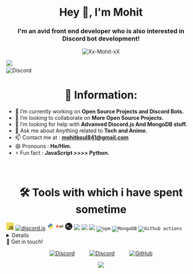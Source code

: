 <h1 align="center">Hey 👋, I'm Mohit</h1>
<h3 align="center">I'm an avid front end developer who is also interested in Discord bot development!</h3>

<p align="center"> <img src="https://komarev.com/ghpvc/?username=Xx-Mohit-xX&style=flat-square" alt="Xx-Mohit-xX" /> </p>

![](https://visitors-badge.glitch.me/badge?page_id=Xx-Mohit-xX.Xx-Mohit-xX) 
<br/> 
![Discord](https://discord.c99.nl/widget/theme-2/753974636508741673.png) 


<h1 align="center">🌙 Information:</h1>
 
- 🔭 I’m currently working on **Open Source Projects and Discord Bots.**
- 👯 I’m looking to collaborate on **More Open Source Projects.**
- 🤔 I’m looking for help with **Advanved Discord.js And MongoDB stuff.**
- 💬 Ask me about Anything related to **Tech and Anime.**
- 📫 Contact me at : **[mohitkoul841@gmail.com](https://mail.google.com/mail/u/0/?view=cm&fs=1&to=mohitkoul841@gmail.com)**
- 😄 Pronouns : **He/Him.**
- ⚡ Fun fact : **JavaScript >>>> Python.**

<br>
<h1 align="center">🛠️ Tools with which i have spent sometime</h1>
<code><img height="20" src="https://raw.githubusercontent.com/github/explore/80688e429a7d4ef2fca1e82350fe8e3517d3494d/topics/javascript/javascript.png"></code> <a href="https://discord.js.org"><img src="https://cdn.discordapp.com/attachments/740865034887888996/740865173065170994/logo-square.png" width="20" alt="discord.js" /></a> <code><img height="20" src="https://raw.githubusercontent.com/github/explore/80688e429a7d4ef2fca1e82350fe8e3517d3494d/topics/python/python.png"></code> <code><img height="20" src="https://raw.githubusercontent.com/github/explore/80688e429a7d4ef2fca1e82350fe8e3517d3494d/topics/git/git.png"></code> <code><img height="20" src="https://raw.githubusercontent.com/github/explore/80688e429a7d4ef2fca1e82350fe8e3517d3494d/topics/terminal/terminal.png"></code> <code><img height="20" src="https://img.shields.io/badge/-Nodejs-43853d?style=flat-square&logo=Node.js&logoColor=white"/></code> <code><img height="20" src="https://img.shields.io/badge/-HTML5-E34F26?style=flat-square&logo=html5&logoColor=white" /></code> <code><img height="20" src="https://img.shields.io/badge/-Heroku-430098?style=flat-square&logo=heroku&logoColor=white" /></code> <code><img alt="npm" src="https://img.shields.io/badge/-NPM-CB3837?style=flat-square&logo=npm&logoColor=white" /></code> <code><img alt="MongoDB" src="https://img.shields.io/badge/-MongoDB-13aa52?style=flat-square&logo=mongodb&logoColor=white" /></code> <code><img alt="Github actions" src="https://img.shields.io/badge/-Github_Actions-2088FF?style=flat-square&logo=github-actions&logoColor=white" /></code> 

<details>
   <h1 align="center">📈 GitHub Statistics</h1> 

![GitHub Statistics](https://metrics.lecoq.io/Xx-Mohit-xX?template=classic&followup=1&languages=1&config.timezone=Europe%2FZurich) 
![Profile Views](https://komarev.com/ghpvc/?username=Xx-Mohut-xX&color=9c84ef) 
<p align="center">&nbsp;<img align="center" src="https://github-readme-streak-stats.herokuapp.com/?user=Xx-Mohit-xX" alt="Xx-Mohit-xX" /></p>
</details
<h1 align="center">🤝 Get in touch!</h1>
<p align="center">
<a href="https://instagram.com/mohitkoul841" target="_blank"><img alt="Discord" title="Discord" height="32" width="32" src="https://image.flaticon.com/icons/svg/174/174855.svg"></a>&nbsp;&nbsp;&nbsp;&nbsp;&nbsp;&nbsp;&nbsp;&nbsp;&nbsp;
<a href="https://discord.com/users/753974636508741673" target="_blank"><img alt="Discord" title="Discord" height="32" width="32" src="https://raw.githubusercontent.com/peterthehan/peterthehan/master/assets/discord.svg"></a>&nbsp;&nbsp;&nbsp;&nbsp;&nbsp;&nbsp;&nbsp;&nbsp;&nbsp;
<a href="https://github.com/Xx-Mohit-xX"><img alt="GitHub" title="GitHub" height="32" width="32" src="https://raw.githubusercontent.com/peterthehan/peterthehan/master/assets/github.svg"></a>
</p>
<p align="center">
<a href="https://www.buymeacoffee.com/moonbowyt"><img src="https://img.buymeacoffee.com/button-api/?text=Buy me a coffee&emoji=&slug=moonbowyt&button_colour=FF5F5F&font_colour=ffffff&font_family=Cookie&outline_colour=000000&coffee_colour=FFDD00"></a>
</p>
